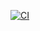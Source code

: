 [![CI](https://github.com/rOyalFruit/learning-github-actions/actions/workflows/basisc.yml/badge.svg)](https://github.com/rOyalFruit/learning-github-actions/actions/workflows/basisc.yml)
